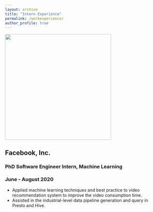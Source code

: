 ```yaml
---
layout: archive
title: "Intern Experience"
permalink: /workexperience/
author_profile: true
---
```


<img src="http://xtian17.github.io/images/fblogo.png" width="350">

## Facebook, Inc.

### PhD Software Engineer Intern, Machine Learning 
### June - August 2020
* Applied machine learning techniques and best practice to video recommendation system to improve the video consumption time.
* Assisted in the industrial-level data pipeline generation and query in Presto and Hive.
